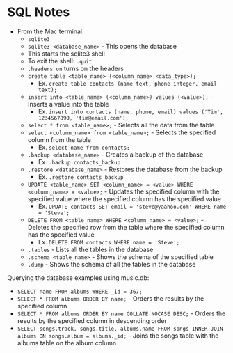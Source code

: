 # SQL Notes

- From the Mac terminal:
    - `sqlite3`
    - `sqlite3 <database_name>` - This opens the database
    - This starts the sqlite3 shell
    - To exit the shell: `.quit`
    - `.headers on` turns on the headers
    - `create table <table_name> (<column_name> <data_type>);`
      - Ex. `create table contacts (name text, phone integer, email text);`
    - `insert into <table_name> (<column_name>) values (<value>);` - Inserts a value into the table
      - Ex. `insert into contacts (name, phone, email) values ('Tim', 1234567890, 'tim@email.com');`
    - `select * from <table_name>;` - Selects all the data from the table
    - `select <column_name> from <table_name>;` - Selects the specified column from the table
      - Ex. `select name from contacts;`
    - `.backup <database_name>` - Creates a backup of the database
      - Ex. `.backup contacts_backup`
    - `.restore <database_name>` - Restores the database from the backup
      - Ex. `.restore contacts_backup`
    - `UPDATE <table_name> SET <column_name> = <value> WHERE <column_name> = <value>;` - Updates the specified column with the specified value where the specified column has the specified value
      - Ex. `UPDATE contacts SET email = 'steve@yaahoo.com' WHERE name = 'Steve';`
    - `DELETE FROM <table_name> WHERE <column_name> = <value>;` - Deletes the specified row from the table where the specified column has the specified value
      - Ex. `DELETE FROM contacts WHERE name = 'Steve';`
    - `.tables` - Lists all the tables in the database
    - `.schema <table_name>` - Shows the schema of the specified table
    - `.dump` - Shows the schema of all the tables in the database

Querying the database examples using music.db:
- `SELECT name FROM albums WHERE _id = 367;`
- `SELECT * FROM albums ORDER BY name;` - Orders the results by the specified column
- `SELECT * FROM albums ORDER BY name COLLATE NOCASE DESC;` - Orders the results by the specified column in descending order
- `SELECT songs.track, songs.title, albums.name FROM songs INNER JOIN albums ON songs.album = albums._id;` - Joins the songs table with the albums table on the album column